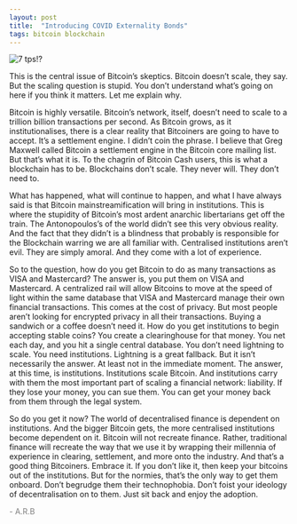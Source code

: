 ```yaml
---
layout: post
title:  "Introducing COVID Externality Bonds"
tags: bitcoin blockchain
---
```

![7 tps!?](/assets/tps.jpg)

This is the central issue of Bitcoin’s skeptics. Bitcoin doesn’t scale, they say. But the scaling question is stupid. You don’t understand what’s going on here if you think it matters. Let me explain why.

Bitcoin is highly versatile. Bitcoin’s network, itself, doesn’t need to scale to a trillion billion transactions per second. As Bitcoin grows, as it institutionalises, there is a clear reality that Bitcoiners are going to have to accept. It’s a settlement engine. I didn’t coin the phrase. I believe that Greg Maxwell called Bitcoin a settlement engine in the Bitcoin core mailing list. But that’s what it is. To the chagrin of Bitcoin Cash users, this is what a blockchain has to be. Blockchains don’t scale. They never will. They don’t need to.

What has happened, what will continue to happen, and what I have always said is that Bitcoin mainstreamification will bring in institutions. This is where the stupidity of Bitcoin’s most ardent anarchic libertarians get off the train. The Antonopoulos’s of the world didn’t see this very obvious reality. And the fact that they didn’t is a blindness that probably is responsible for the Blockchain warring we are all familiar with. Centralised institutions aren’t evil. They are simply amoral. And they come with a lot of experience.

So to the question, how do you get Bitcoin to do as many transactions as VISA and Mastercard? The answer is, you put them on VISA and Mastercard. A centralized rail will allow Bitcoins to move at the speed of light within the same database that VISA and Mastercard manage their own financial transactions. This comes at the cost of privacy. But most people aren’t looking for encrypted privacy in all their transactions. Buying a sandwich or a coffee doesn’t need it. How do you get institutions to begin accepting stable coins? You create a clearinghouse for that money. You net each day, and you hit a single central database. You don’t need lightning to scale. You need institutions. Lightning is a great fallback. But it isn’t necessarily the answer. At least not in the immediate moment. The answer, at this time, is institutions. Institutions scale Bitcoin. And institutions carry with them the most important part of scaling a financial network: liability. If they lose your money, you can sue them. You can get your money back from them through the legal system.

So do you get it now? The world of decentralised finance is dependent on institutions. And the bigger Bitcoin gets, the more centralised institutions become dependent on it. Bitcoin will not recreate finance. Rather, traditional finance will recreate the way that we use it by wrapping their millennia of experience in clearing, settlement, and more onto the industry. And that’s a good thing Bitcoiners. Embrace it. If you don’t like it, then keep your bitcoins out of the institutions. But for the normies, that’s the only way to get them onboard. Don’t begrudge them their technophobia. Don’t foist your ideology of decentralisation on to them. Just sit back and enjoy the adoption.

<span style="color:grey">- A.R.B</span>
